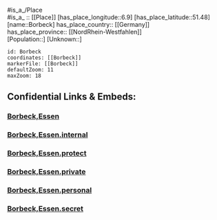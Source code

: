 ﻿---
location: [51.48,6.9] 
mapzoom: [7,12] 
mapmarker: city 
type: City
tags:
- geo/City


SpocWebEntityId: 29273
isDeleted: false
confidential: public

---
#is_a_/Place  
#is_a_ :: [[Place]] 
[has_place_longitude::6.9] 
[has_place_latitude::51.48] 
[name::Borbeck] 
has_place_country:: [[Germany]]  
has_place_province:: [[NordRhein-Westfahlen]]  
[Population::] 
[Unknown::] 


```leaflet
id: Borbeck
coordinates: [[Borbeck]] 
markerFile: [[Borbeck]] 
defaultZoom: 11 
maxZoom: 18
```


## Confidential Links & Embeds: 

### [Borbeck,Essen](/_public/Earth/Continent/Europe/Europe~Central/Germany/Germany~West/Nord_Rhein-Westfalen/counties~NW/Essen,Ruhr/Borbeck,Essen.md) 

### [Borbeck,Essen.internal](/_internal/Earth/Continent/Europe/Europe~Central/Germany/Germany~West/Nord_Rhein-Westfalen/counties~NW/Essen,Ruhr/Borbeck,Essen.internal.md) 

### [Borbeck,Essen.protect](/_protect/Earth/Continent/Europe/Europe~Central/Germany/Germany~West/Nord_Rhein-Westfalen/counties~NW/Essen,Ruhr/Borbeck,Essen.protect.md) 

### [Borbeck,Essen.private](/_private/Earth/Continent/Europe/Europe~Central/Germany/Germany~West/Nord_Rhein-Westfalen/counties~NW/Essen,Ruhr/Borbeck,Essen.private.md) 

### [Borbeck,Essen.personal](/_personal/Earth/Continent/Europe/Europe~Central/Germany/Germany~West/Nord_Rhein-Westfalen/counties~NW/Essen,Ruhr/Borbeck,Essen.personal.md) 

### [Borbeck,Essen.secret](/_secret/Earth/Continent/Europe/Europe~Central/Germany/Germany~West/Nord_Rhein-Westfalen/counties~NW/Essen,Ruhr/Borbeck,Essen.secret.md) 
